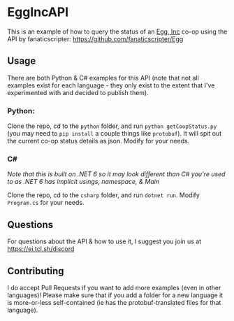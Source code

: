 # EggIncAPI

This is an example of how to query the status of an [Egg, Inc](https://egg-inc.fandom.com/wiki/Egg,_Inc.) co-op using the API by fanaticscripter: https://github.com/fanaticscripter/Egg

## Usage

There are both Python & C# examples for this API (note that not all examples exist for each language - they only exist to the extent that I've experimented with and decided to publish them).

### Python:

Clone the repo, cd to the `python` folder, and run `python getCoopStatus.py` (you may need to `pip install` a couple things like `protobuf`). It will spit out the current co-op status details as json. Modify for your needs.

### C#

*Note that this is built on .NET 6 so it may look different than C# you're used to as .NET 6 has implicit usings, namespace, & Main*

Clone the repo, cd to the `csharp` folder, and run `dotnet run`. Modify `Program.cs` for your needs.


## Questions

For questions about the API & how to use it, I suggest you join us at https://ei.tcl.sh/discord


## Contributing

I do accept Pull Requests if you want to add more examples (even in other languages)! Please make sure that if you add a folder for a new language it is more-or-less self-contained (ie has the protobuf-translated files for that language).
